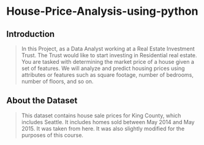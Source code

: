 # House-Price-Analysis-using-python
## Introduction
> In this Project, as a Data Analyst working at a Real Estate Investment Trust. The Trust would like to start investing in Residential real estate. You are tasked with determining the market price of a house given a set of features. We will analyze and predict housing prices using attributes or features such as square footage, number of bedrooms, number of floors, and so on.

## About the Dataset
> This dataset contains house sale prices for King County, which includes Seattle. It includes homes sold between May 2014 and May 2015. It was taken from here. It was also slightly modified for the purposes of this course. 
